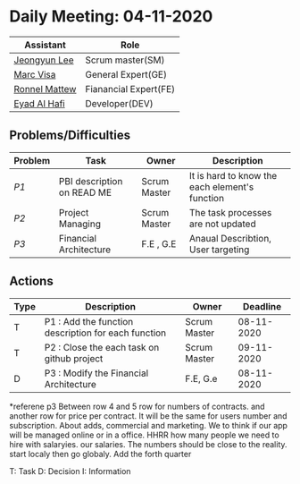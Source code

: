 # Daily Meeting: 04-11-2020
| Assistant  | Role  |  
|---|---|
|[Jeongyun Lee](https://github.com/jy-977) |Scrum master(SM)|
|[Marc Visa](https://github.com/mvp17) | General Expert(GE)|   
|[Ronnel Mattew](https://github.com/ron7858) | Fianancial Expert(FE) |  
|[Eyad Al Hafi](https://github.com/eyadfhafi) | Developer(DEV) |  

## Problems/Difficulties
| Problem  | Task  | Owner | Description |
|---|---|---|---|
| _P1_ | PBI description on READ ME | Scrum Master | It is hard to know the each element's function|
| _P2_ | Project Managing | Scrum Master | The task processes are not updated|
| _P3_ | Financial Architecture| F.E , G.E | Anaual Describtion, User targeting|



## Actions
| Type  | Description  | Owner | Deadline |
|---|---|---|---|
| T | P1 : Add the function description for each function | Scrum Master | 08-11-2020|
| T | P2 : Close the each task on github project | Scrum Master | 09-11-2020|
| D | P3 : Modify the Financial Architecture | F.E, G.e | 08-11-2020|

*referene p3
Between row 4 and 5 row for numbers of contracts. 
and another row for price per contract.
It will be the same for users number and subscription.
About adds, commercial and marketing.
We to think if our app will be managed online or in a office.
HHRR how many people we need to hire with salaryies.
our salaries.
The numbers should be close to the reality.
start localy then go globaly.
Add the forth quarter

T: Task
D: Decision
I: Information
